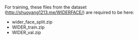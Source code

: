 For training, these files from the dataset (http://shuoyang1213.me/WIDERFACE/) are required to be here:

- wider_face_split.zip
- WIDER_train.zip
- WIDER_val.zip


